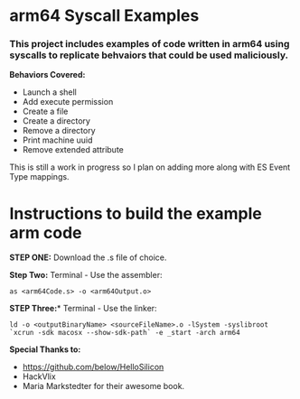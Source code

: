 # arm64 Syscall Examples
### This project includes examples of code written in arm64 using syscalls to replicate behvaiors that could be used maliciously. 

**Behaviors Covered:**
- Launch a shell
- Add execute permission
- Create a file
- Create a directory
- Remove a directory
- Print machine uuid
- Remove extended attribute

This is still a work in progress so I plan on adding more along with ES Event Type mappings. 

# Instructions to build the example arm code

**STEP ONE:**
Download the .s file of choice.

**Step Two:**
Terminal - Use the assembler:
```shell
as <arm64Code.s> -o <arm64Output.o>
```

**STEP Three:***
Terminal - Use the linker:
```shell
ld -o <outputBinaryName> <sourceFileName>.o -lSystem -syslibroot `xcrun -sdk macosx --show-sdk-path` -e _start -arch arm64
```
**Special Thanks to:**
- https://github.com/below/HelloSilicon
- HackVlix
- Maria Markstedter for their awesome book. 
